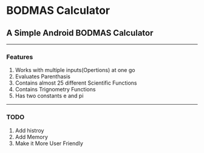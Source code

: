 # BODMAS Calculator
## A Simple Android BODMAS Calculator
---

### Features

1. Works with multiple inputs(Opertions) at one go
2. Evaluates Parenthasis
3. Contains almost 25 different Scientific Functions
4. Contains Trignometry Functions
5. Has two constants e and pi
---
### TODO
1. Add histroy
2. Add Memory
3. Make it More User Friendly